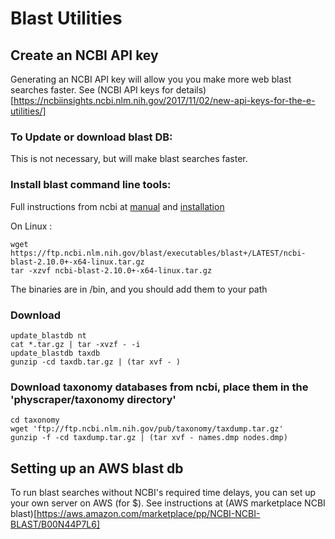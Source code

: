 # Blast Utilities
## Create an NCBI API key

Generating an NCBI API key will allow you you make more web blast searches faster.
See (NCBI API keys for details)[https://ncbiinsights.ncbi.nlm.nih.gov/2017/11/02/new-api-keys-for-the-e-utilities/]




### To Update or download blast DB:
This is not necessary, but will make blast searches faster.


### Install blast command line tools:
Full instructions from ncbi at [manual](https://www.ncbi.nlm.nih.gov/books/NBK279671/) and [installation](https://ftp.ncbi.nlm.nih.gov/blast/executables/blast+/)

On Linux :

    wget https://ftp.ncbi.nlm.nih.gov/blast/executables/blast+/LATEST/ncbi-blast-2.10.0+-x64-linux.tar.gz
    tar -xzvf ncbi-blast-2.10.0+-x64-linux.tar.gz 

The binaries are in /bin, and you should add them to your path


### Download 

    update_blastdb nt
    cat *.tar.gz | tar -xvzf - -i
    update_blastdb taxdb
    gunzip -cd taxdb.tar.gz | (tar xvf - )




### Download taxonomy databases from ncbi, place them in the 'physcraper/taxonomy directory'

    cd taxonomy
    wget 'ftp://ftp.ncbi.nlm.nih.gov/pub/taxonomy/taxdump.tar.gz' 
    gunzip -f -cd taxdump.tar.gz | (tar xvf - names.dmp nodes.dmp)



## Setting up an AWS blast db

To run blast searches without NCBI's required time delays, you can set up your own server on AWS (for $).
See instructions at (AWS marketplace NCBI blast)[https://aws.amazon.com/marketplace/pp/NCBI-NCBI-BLAST/B00N44P7L6]